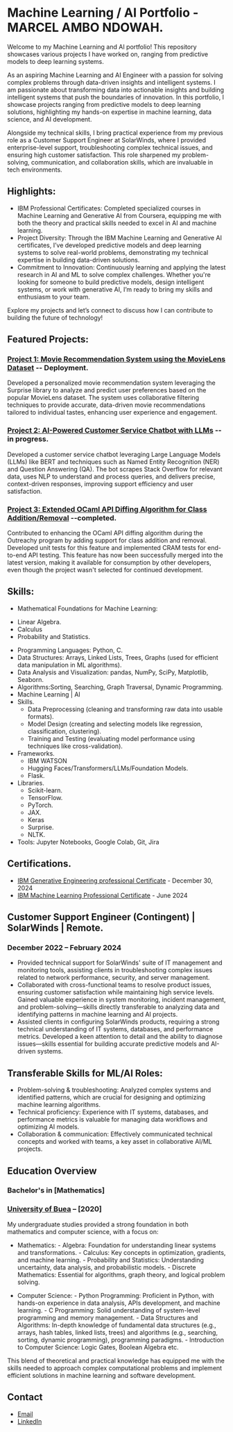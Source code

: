 # Machine Learning / AI Portfolio - MARCEL AMBO NDOWAH.

Welcome to my Machine Learning and AI portfolio! This repository showcases various projects I have worked on, ranging from predictive models to deep learning systems.

As an aspiring Machine Learning and AI Engineer with a passion for solving complex problems through data-driven insights and intelligent systems. I am passionate about transforming data into actionable insights and building intelligent systems that push the boundaries of innovation. In this portfolio, I showcase projects ranging from predictive models to deep learning solutions, highlighting my hands-on expertise in machine learning, data science, and AI development.

Alongside my technical skills, I bring practical experience from my previous role as a Customer Support Engineer at SolarWinds, where I provided enterprise-level support, troubleshooting complex technical issues, and ensuring high customer satisfaction. This role sharpened my problem-solving, communication, and collaboration skills, which are invaluable in tech environments.

## Highlights:
 * IBM Professional Certificates: Completed specialized courses in Machine Learning and Generative AI from Coursera, equipping me with both the theory and practical skills needed to excel in AI and machine learning.
 * Project Diversity: Through the IBM Machine Learning and Generative AI certificates, I’ve developed predictive models and deep learning systems to solve real-world problems, demonstrating my technical expertise in building data-driven solutions.
 * Commitment to Innovation: Continuously learning and applying the latest research in AI and ML to solve complex challenges.
Whether you're looking for someone to build predictive models, design intelligent systems, or work with generative AI, I’m ready to bring my skills and enthusiasm to your team.

Explore my projects and let’s connect to discuss how I can contribute to building the future of technology!

## Featured Projects:
 ### [Project 1: Movie Recommendation System using the MovieLens Dataset](https://github.com/marcndo/movie-recommendation) -- Deployment.

Developed a personalized movie recommendation system leveraging the Surprise library to analyze and predict user preferences based on the popular MovieLens dataset. The system uses collaborative filtering techniques to provide accurate, data-driven movie recommendations tailored to individual tastes, enhancing user experience and engagement.

 ### [Project 2: AI-Powered Customer Service Chatbot with LLMs](https://github.com/marcndo/customer-service-chatbot) -- in progress.

Developed a customer service chatbot leveraging Large Language Models (LLMs) like BERT and techniques such as Named Entity Recognition (NER) and Question Answering (QA). The bot scrapes Stack Overflow for relevant data, uses NLP to understand and process queries, and delivers precise, context-driven responses, improving support efficiency and user satisfaction.

 ### [Project 3: Extended OCaml API Diffing Algorithm for Class Addition/Removal](https://github.com/ocaml-semver/ocaml-api-watch) --completed.
Contributed to enhancing the OCaml API diffing algorithm during the Outreachy program by adding support for class addition and removal. Developed unit tests for this feature and implemented CRAM tests for end-to-end API testing. This feature has now been successfully merged into the latest version, making it available for consumption by other developers, even though the project wasn't selected for continued development.

## Skills:
 - Mathematical Foundations for Machine Learning:
  * Linear Algebra.
  * Calculus
  * Probability and Statistics.
 - Programming Languages: Python, C.
 - Data Structures: Arrays, Linked Lists, Trees, Graphs (used for efficient data manipulation in ML algorithms).
 - Data Analysis and Visualization: pandas, NumPy, SciPy, Matplotlib, Seaborn.
 - Algorithms:Sorting, Searching, Graph Traversal, Dynamic Programming.
 - Machine Learning | AI 
  - Skills.
    * Data Preprocessing (cleaning and transforming raw data into usable formats).
    * Model Design (creating and selecting models like regression, classification, clustering).
    * Training and Testing (evaluating model performance using techniques like cross-validation).
  - Frameworks.
     * IBM WATSON
     * Hugging Faces/Transformers/LLMs/Foundation Models.
     * Flask.
  - Libraries.
    * Scikit-learn.
    * TensorFlow.
    * PyTorch.
    * JAX.
    * Keras
    * Surprise.
    * NLTK.
   - Tools: Jupyter Notebooks, Google Colab, Git, Jira

## Certifications.
 * [IBM Generative Engineering professional Certificate](https://coursera.org/share/2b9b15469e15c5121efbb4a201a786ce) - December 30, 2024
 * [IBM Machine Learning Professional Certificate](https://coursera.org/share/ed684d367dff529dcdb4c1a9763aaf4a) - June 2024

## Customer Support Engineer (Contingent) | SolarWinds | Remote.
 ### December 2022 – February 2024
 * Provided technical support for SolarWinds' suite of IT management and monitoring tools, assisting clients in troubleshooting complex issues related to network performance, security, and server management.
 * Collaborated with cross-functional teams to resolve product issues, ensuring customer satisfaction while maintaining high service levels.
    Gained valuable experience in system monitoring, incident management, and problem-solving—skills directly transferable to analyzing data and identifying patterns in machine learning and AI projects.
 * Assisted clients in configuring SolarWinds products, requiring a strong technical understanding of IT systems, databases, and performance metrics.
    Developed a keen attention to detail and the ability to diagnose issues—skills essential for building accurate predictive models and AI-driven systems.

## Transferable Skills for ML/AI Roles:
 * Problem-solving & troubleshooting: Analyzed complex systems and identified patterns, which are crucial for designing and optimizing machine learning algorithms.
 * Technical proficiency: Experience with IT systems, databases, and performance metrics is valuable for managing data workflows and optimizing AI models.
 * Collaboration & communication: Effectively communicated technical concepts and worked with teams, a key asset in collaborative AI/ML projects.

## Education Overview
 ### Bachelor's in [Mathematics]
 ### [University of Buea](https://www.ubuea.cm/) – [2020]

My undergraduate studies provided a strong foundation in both mathematics and computer science, with a focus on:

  * Mathematics:
        - Algebra: Foundation for understanding linear systems and transformations.
        - Calculus: Key concepts in optimization, gradients, and machine learning.
        - Probability and Statistics: Understanding uncertainty, data analysis, and probabilistic models.
        - Discrete Mathematics: Essential for algorithms, graph theory, and logical problem solving.

  * Computer Science:
        - Python Programming: Proficient in Python, with hands-on experience in data analysis, APIs development, and machine learning.
        - C Programming: Solid understanding of system-level programming and memory management.
        - Data Structures and Algorithms: In-depth knowledge of fundamental data structures (e.g., arrays, hash tables, linked lists, trees) and algorithms (e.g., searching, sorting, dynamic programming), programming paradigms.
        - Introduction to Computer Science: Logic Gates, Boolean Algebra etc. 

This blend of theoretical and practical knowledge has equipped me with the skills needed to approach complex computational problems and implement efficient solutions in machine learning and software development.


## Contact
 - [Email](ndowahmarcel@gmail.com)
 - [LinkedIn](https://www.linkedin.com/in/marcelndowah/)
